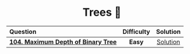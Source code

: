 <div align = "center" >
  
  # Trees 🌳
  
  | Question |Difficulty| Solution |
  | :------- | :------: | :------: |
  | [**104. Maximum Depth of Binary Tree**](https://leetcode.com/problems/maximum-depth-of-binary-tree/) | **Easy** | [Solution](https://github.com/swayamterode/Codes/blob/main/Tree/0104.%20Maximum%20Depth%20of%20Binary%20Tree.cpp) |
  
</div>
